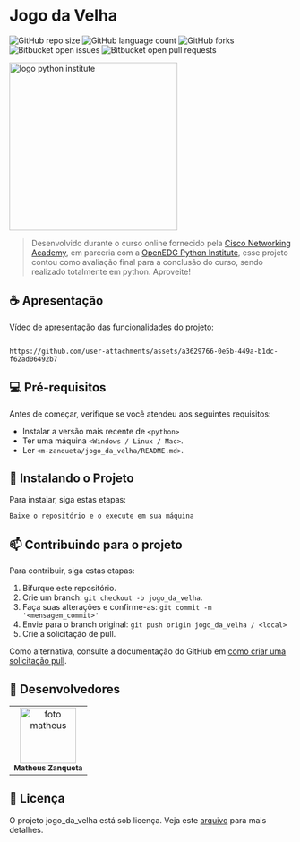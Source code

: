 # Jogo da Velha

![GitHub repo size](https://img.shields.io/github/repo-size/m-zanqueta/jogo_da_velha?style=for-the-badge)
![GitHub language count](https://img.shields.io/github/languages/count/m-zanqueta/jogo_da_velha?style=for-the-badge)
![GitHub forks](https://img.shields.io/github/forks/m-zanqueta/jogo_da_velha?style=for-the-badge)
![Bitbucket open issues](https://img.shields.io/bitbucket/issues/m-zanqueta/jogo_da_velha?style=for-the-badge)
![Bitbucket open pull requests](https://img.shields.io/bitbucket/pr-raw/m-zanqueta/jogo_da_vekha?style=for-the-badge)


<img src="https://github.com/user-attachments/assets/85ea2fff-961e-4e9b-b746-e4c90633c1b2" width="300px;" alt="logo python institute"/><br>



> Desenvolvido durante o curso online fornecido pela <a href="https://www.linkedin.com/company/cisco-networking-academy1/?lipi=urn%3Ali%3Apage%3Ad_flagship3_detail_base%3BydpdPJf%2FQmyZRDKwFO%2B1uA%3D%3D" target="_blank">Cisco Networking Academy</a>, em parceria com a <a href="https://www.linkedin.com/company/pythoninstitute/?lipi=urn%3Ali%3Apage%3Ad_flagship3_detail_base%3BydpdPJf%2FQmyZRDKwFO%2B1uA%3D%3D" target="_blank">OpenEDG Python Institute</a>, esse projeto contou como avaliação final para a conclusão do curso, sendo realizado totalmente em python.
> Aproveite!

## ☕ Apresentação

Vídeo de apresentação das funcionalidades do projeto:

```

https://github.com/user-attachments/assets/a3629766-0e5b-449a-b1dc-f62ad06492b7

```

## 💻 Pré-requisitos

Antes de começar, verifique se você atendeu aos seguintes requisitos:

- Instalar a versão mais recente de `<python>`
- Ter uma máquina `<Windows / Linux / Mac>`.
- Ler `<m-zanqueta/jogo_da_velha/README.md>`.

## 🚀 Instalando o Projeto

Para instalar, siga estas etapas:

```
Baixe o repositório e o execute em sua máquina
```

## 📫 Contribuindo para o projeto

Para contribuir, siga estas etapas:

1. Bifurque este repositório.
2. Crie um branch: `git checkout -b jogo_da_velha`.
3. Faça suas alterações e confirme-as: `git commit -m '<mensagem_commit>'`
4. Envie para o branch original: `git push origin jogo_da_velha / <local>`
5. Crie a solicitação de pull.

Como alternativa, consulte a documentação do GitHub em [como criar uma solicitação pull](https://help.github.com/en/github/collaborating-with-issues-and-pull-requests/creating-a-pull-request).

## 🤝 Desenvolvedores

<table>
  <tr>
    <td align="center">
      <a href="https://github.com/m-zanqueta" title="link matheus">
        <img src="https://avatars.githubusercontent.com/u/164265012?v=4" width="100px;" alt="foto matheus"/><br>
        <sub>
          <b>Matheus Zanqueta</b>
        </sub>
      </a>
    </td>
  </tr>
</table>


## 📝 Licença

O projeto jogo_da_velha está sob licença. Veja este [arquivo](LICENSE.md) para mais detalhes. 
